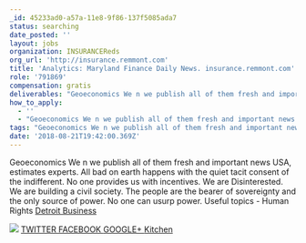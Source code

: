 ```yaml
---
_id: 45233ad0-a57a-11e8-9f86-137f5085ada7
status: searching
date_posted: ''
layout: jobs
organization: INSURANCEReds
org_url: 'http://insurance.remmont.com'
title: 'Analytics: Maryland Finance Daily News. insurance.remmont.com'
role: '791869'
compensation: gratis
deliverables: "Geoeconomics We n we publish all of them fresh and important news USA, estimates experts. All bad on earth happens with the quiet tacit consent of the indifferent. No one provides us with incentives. We are Disinterested. We are building a civil society. The people are the bearer of sovereignty and the only source of power. No one can usurp power. Useful topics - Human Rights <a href=http://insurance.remmont.com>Detroit Business</a> \r\n \r\n<img src=\"http://insurance.remmont.com/wp-admin/images/1.png\"> \r\n<a href=https://twitter.com/remontkvartir> TWITTER </a> \r\n<a href=https://www.facebook.com/Uganda-Finance-195699167630455/> FACEBOOK </a> \r\n<a href=https://plus.google.com/u/0/communities/112183463962209951937> GOOGLE+ </a> \r\n<a href=https://vk.com/public145846614>Kitchen</a>"
how_to_apply:
  - ''
  - "Geoeconomics We n we publish all of them fresh and important news USA, estimates experts. All bad on earth happens with the quiet tacit consent of the indifferent. No one provides us with incentives. We are Disinterested. We are building a civil society. The people are the bearer of sovereignty and the only source of power. No one can usurp power. Useful topics - Human Rights <a href=http://insurance.remmont.com>Detroit Business</a> \r\n \r\n<img src=\"http://insurance.remmont.com/wp-admin/images/1.png\"> \r\n<a href=https://twitter.com/remontkvartir> TWITTER </a> \r\n<a href=https://www.facebook.com/Uganda-Finance-195699167630455/> FACEBOOK </a> \r\n<a href=https://plus.google.com/u/0/communities/112183463962209951937> GOOGLE+ </a> \r\n<a href=https://vk.com/public145846614>Kitchen</a>"
tags: "Geoeconomics We n we publish all of them fresh and important news USA, estimates experts. All bad on earth happens with the quiet tacit consent of the indifferent. No one provides us with incentives. We are Disinterested. We are building a civil society. The people are the bearer of sovereignty and the only source of power. No one can usurp power. Useful topics - Human Rights <a href=http://insurance.remmont.com>Detroit Business</a> \r\n \r\n<img src=\"http://insurance.remmont.com/wp-admin/images/1.png\"> \r\n<a href=https://twitter.com/remontkvartir> TWITTER </a> \r\n<a href=https://www.facebook.com/Uganda-Finance-195699167630455/> FACEBOOK </a> \r\n<a href=https://plus.google.com/u/0/communities/112183463962209951937> GOOGLE+ </a> \r\n<a href=https://vk.com/public145846614>Kitchen</a>"
date: '2018-08-21T19:42:00.369Z'
---
```

Geoeconomics We n we publish all of them fresh and important news USA, estimates experts. All bad on earth happens with the quiet tacit consent of the indifferent. No one provides us with incentives. We are Disinterested. We are building a civil society. The people are the bearer of sovereignty and the only source of power. No one can usurp power. Useful topics - Human Rights <a href=http://insurance.remmont.com>Detroit Business</a> 
 
<img src="http://insurance.remmont.com/wp-admin/images/1.png"> 
<a href=https://twitter.com/remontkvartir> TWITTER </a> 
<a href=https://www.facebook.com/Uganda-Finance-195699167630455/> FACEBOOK </a> 
<a href=https://plus.google.com/u/0/communities/112183463962209951937> GOOGLE+ </a> 
<a href=https://vk.com/public145846614>Kitchen</a>
